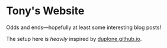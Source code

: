 # Tony's Website

Odds and ends—hopefully at least some interesting blog posts!

The setup here is _heavily_ inspired by [duplone.github.io].

[duplone.github.io]: https://github.com/duplode/duplode.github.io/
